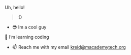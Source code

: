  Uh, hello!
 
 >:D
 
- 😎 Im a cool guy

🌱 I’m learning coding

- 📫 Reach me with my email kreid@macademytech.org 

<!---
Furgitherty/Furgitherty is a ✨ special ✨ repository because its `README.md` (this file) appears on your GitHub profile.
You can click the Preview link to take a look at your changes.
--->
